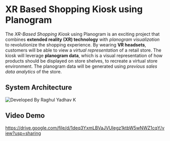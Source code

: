 # **XR Based Shopping Kiosk using Planogram**

The *XR-Based Shopping Kiosk* using Planogram is an exciting project that combines **extended reality (XR) technology** with *planogram visualization* to revolutionize the shopping experience. By wearing **VR headsets**, customers will be able to view a *virtual representation* of a retail store. The kiosk will leverage **planogram data**, which is a visual representation of how products should be displayed on store shelves, to recreate a virtual store environment. The planogram data will be generated using *previous sales data analytics* of the store.

## System Architecture

![Developed By Raghul Yadhav K](https://github.com/raghulkrishna03503/XR-Based-Shopping-Kiosk-using-Planogram/assets/108167463/b2b791f8-2f96-414b-b434-f110e790d3dd)

## Video Demo

https://drive.google.com/file/d/1deq3YxmLBVaJVUIegz1ktbW5wNWZ1cqY/view?usp=sharing
